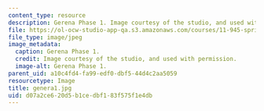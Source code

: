 ```yaml
---
content_type: resource
description: Gerena Phase 1. Image courtesy of the studio, and used with permission.
file: https://ol-ocw-studio-app-qa.s3.amazonaws.com/courses/11-945-springfield-studio-spring-2004/d07a2ce620d5b1cedbf183f575f1e4db_genera1.jpg
file_type: image/jpeg
image_metadata:
  caption: Gerena Phase 1.
  credit: Image courtesy of the studio, and used with permission.
  image-alt: Gerena Phase 1.
parent_uid: a10c4fd4-fa99-edf0-dbf5-44d4c2aa5059
resourcetype: Image
title: genera1.jpg
uid: d07a2ce6-20d5-b1ce-dbf1-83f575f1e4db
---
```

